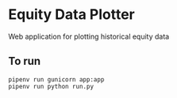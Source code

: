 # Equity Data Plotter

Web application for plotting historical equity data

## To run

    pipenv run gunicorn app:app
    pipenv run python run.py
